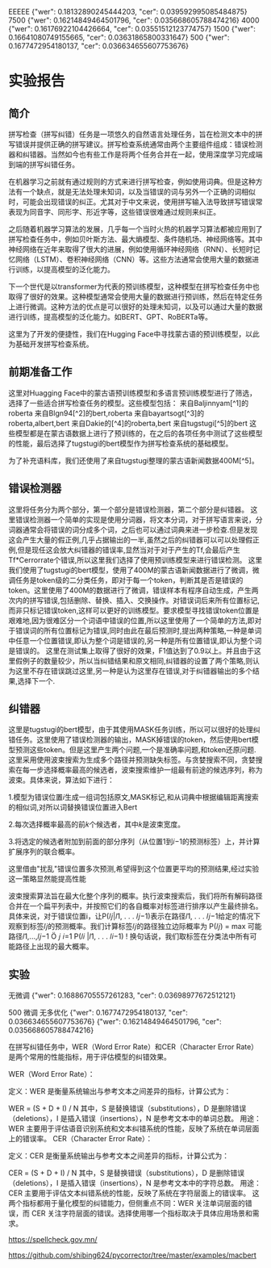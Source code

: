 EEEEE {"wer": 0.18132890245444203, "cer": 0.039592995085484875}
7500 {"wer": 0.16214849464501796, "cer": 0.035668605788474216}
4000 {"wer": 0.16176922104426664, "cer": 0.03551512123774757}
1500 {"wer": 0.16641080749155665, "cer": 0.03631865800331647}
500  {"wer": 0.1677472954180137, "cer": 0.036634655607753676}




# 实验报告

## 简介
拼写检查（拼写纠错）任务是一项悠久的自然语言处理任务，旨在检测文本中的拼写错误并提供正确的拼写建议。拼写检查系统通常由两个主要组件组成：错误检测器和纠错器。当然如今也有些工作是将两个任务合并在一起，使用深度学习完成端到端的拼写纠错任务。

在机器学习之前就有通过规则的方式来进行拼写检查，例如使用词典。但是这种方法有一个缺点，就是无法处理未知词，以及当错误的词与另外一个正确的词相似时，可能会出现错误的纠正。尤其对于中文来说，使用拼写输入法导致拼写错误常表现为同音字、同形字、形近字等，这些错误很难通过规则来纠正。

之后随着机器学习算法的发展，几乎每一个当时火热的机器学习算法都被应用到了拼写检查任务中，例如贝叶斯方法、最大熵模型、条件随机场、神经网络等。其中神经网络在近年来取得了很大的进展，例如使用循环神经网络（RNN）、长短时记忆网络（LSTM）、卷积神经网络（CNN）等。这些方法通常会使用大量的数据进行训练，以提高模型的泛化能力。

下一个世代是以transformer为代表的预训练模型，这种模型在拼写检查任务中也取得了很好的效果。这种模型通常会使用大量的数据进行预训练，然后在特定任务上进行微调。这种方法的优点是可以很好的处理未知词，以及可以通过大量的数据进行训练，提高模型的泛化能力。如BERT、GPT、RoBERTa等。

这里为了开发的便捷性，我们在Hugging Face中寻找蒙古语的预训练模型，以此为基础开发拼写检查系统。

## 前期准备工作
这里对Huagging Face中的蒙古语预训练模型和多语言预训练模型进行了筛选，选择了一些适合拼写检查任务的模型。这些模型包括：
来自Baljinnyam[^1]的roberta
来自Blgn94[^2]的bert,roberta
来自bayartsogt[^3]的roberta,albert,bert
来自Dakie的[^4]的roberta,bert
来自tugstugi[^5]的bert
这些模型都是在蒙古语数据上进行了预训练的，在之后的各项任务中测试了这些模型的性能，最后选择了tugstugi的bert模型作为拼写检查系统的基础模型。


为了补充语料库，我们还使用了来自tugstugi整理的蒙古语新闻数据400M[^5]。


## 错误检测器
这里将任务分为两个部分，第一个部分是错误检测器，第二个部分是纠错器。
这里错误检测器一个简单的实现是使用分词器，将文本分词，对于拼写语言来说，分词器通常会将错误的词分成多个词，之后也可以通过词典来进一步检查.但是发现这会产生大量的假正例,几乎占据输出的一半,虽然之后的纠错器可以可以处理假正例,但是现任这会放大纠错器的错误率,显然当对于对于产生的Tf,会最后产生Tf*Cerrorrate个错误,所以这里我们选择了使用预训练模型来进行错误检测。
这里我们使用了tugstugi的bert模型，使用了400M的蒙古语新闻数据进行了微调，微调任务是token级的二分类任务，即对于每一个token，判断其是否是错误的token。这里使用了400M的数据进行了微调，错误样本有程序自动生成，产生两次内的拼写错误,包括删除、替换、插入、交换操作。对错误词后来所有位置标记,而非只标记错误token,这样可以更好的训练模型。要求模型寻找错误token位置是艰难地,因为很难区分一个词语中错误的位置,所以这里使用了一个简单的方法,即对于错误词的所有位置标记为错误,同时由此在最后预测时,提出两种策略,一种是单词中任意一个位置错误,即认为整个词是错误的,另一种是所有位置错误,即认为整个词是错误的。
这里在测试集上取得了很好的效果，F1值达到了0.9以上。并且由于这里假例子的数量较少，所以当纠错结果和原文相同,纠错器的设置了两个策略,则认为这里不存在错误跳过这里,另一种是认为这里存在错误,对于纠错器输出的多个结果,选择下一个.





## 纠错器
这里是tugstugi的bert模型，由于其使用MASK任务训练，所以可以很好的处理纠错任务。这里使用了错误检测器的输出，MASK掉错误的token，然后使用bert模型预测这些token。但是这里产生两个问题,一个是准确率问题,和token还原问题.
这里采用使用波束搜索为生成多个路径并预测缺失标签。与贪婪搜索不同，贪婪搜索在每一步选择概率最高的候选者，波束搜索维护一组最有前途的候选序列，称为波束。具体来说，算法如下进行： 

1.模型为错误位置𝑖生成一组词包括原文,MASK标记,和从词典中根据编辑距离搜索的相似词,对所以词替换错误位置进入Bert

2.每次选择概率最高的前𝑘个候选者，其中𝑘是波束宽度。 

3.将选定的候选者附加到前面的部分序列（从位置1到𝑖−1的预测标签）上，并计算扩展序列的联合概率。 


这里借由"扰乱"错误位置多次预测,希望得到这个位置更平均的预测结果,经过实验这一策略显然能提高性能


波束搜索算法旨在最大化整个序列的概率。执行波束搜索后，我们将所有解码路径合并在一个扁平列表中，并按照它们的各自概率对标签进行排序以产生最终排名。具体来说，对于错误位置i，让P(𝑙𝑗|𝑙1, . . . 𝑙𝑗−1)表示在路径𝑙1, . . . 𝑙𝑗−1给定的情况下观察到标签𝑙𝑗的预测概率。我们计算标签𝑙𝑗的路径独立边际概率为 P(𝑙𝑗) = max 可能路径𝑙1,...,𝑙𝑗−1 Ö 𝑗 𝑖=1 P(𝑙𝑖 |𝑙1, . . . 𝑙𝑖−1) ! 换句话说，我们取标签在分类法中所有可能路径上出现的最大概率。 

## 实验
无微调               {"wer": 0.16886705557261283, "cer": 0.03698977672512121}

500 微调 无多优化    {"wer": 0.1677472954180137, "cer": 0.036634655607753676}
{"wer": 0.16214849464501796, "cer": 0.035668605788474216}




在拼写纠错任务中，WER（Word Error Rate）和CER（Character Error Rate）是两个常用的性能指标，用于评估模型的纠错效果。

WER（Word Error Rate）：

定义：WER 是衡量系统输出与参考文本之间差异的指标，计算公式为：

WER = (S + D + I) / N
其中，S 是替换错误（substitutions），D 是删除错误（deletions），I 是插入错误（insertions），N 是参考文本中的单词总数。
用途：WER 主要用于评估语音识别系统和文本纠错系统的性能，反映了系统在单词层面上的错误率。
CER（Character Error Rate）：

定义：CER 是衡量系统输出与参考文本之间差异的指标，计算公式为：

CER = (S + D + I) / N
其中，S 是替换错误（substitutions），D 是删除错误（deletions），I 是插入错误（insertions），N 是参考文本中的字符总数。
用途：CER 主要用于评估文本纠错系统的性能，反映了系统在字符层面上的错误率。
这两个指标都用于量化模型的纠错能力，但侧重点不同：WER 关注单词层面的错误，而 CER 关注字符层面的错误。选择使用哪一个指标取决于具体应用场景和需求。


https://spellcheck.gov.mn/



https://github.com/shibing624/pycorrector/tree/master/examples/macbert